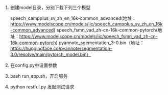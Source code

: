 1. 创建model目录，分别下载下列三个模型

    speech_campplus_sv_zh_en_16k-common_advanced(地址：https://www.modelscope.cn/models/iic/speech_campplus_sv_zh_en_16k-common_advanced)
    speech_fsmn_vad_zh-cn-16k-common-pytorch(地址：https://www.modelscope.cn/models/iic/speech_fsmn_vad_zh-cn-16k-common-pytorch)
    pyannote_sgementation_3-0.bin（地址：https://huggingface.co/pyannote/segmentation-3.0/resolve/main/pytorch_model.bin）

2. 在config.py中设置参数

3. bash run_app.sh，开启服务

4. python restful.py 发起测试请求